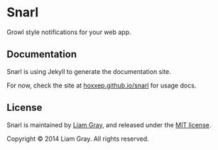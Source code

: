 # Snarl

Growl style notifications for your web app.


## Documentation

Snarl is using Jekyll to generate the documentation site.

For now, check the site at [hoxxep.github.io/snarl](https://hoxxep.github.io/snarl) for usage docs.


## License
Snarl is maintained by [Liam Gray](http://hoxxep.github.io), and released under the [MIT license](https://github.com/hoxxep/Snarl/blob/master/LICENSE). 

Copyright &copy; 2014 Liam Gray. All rights reserved.